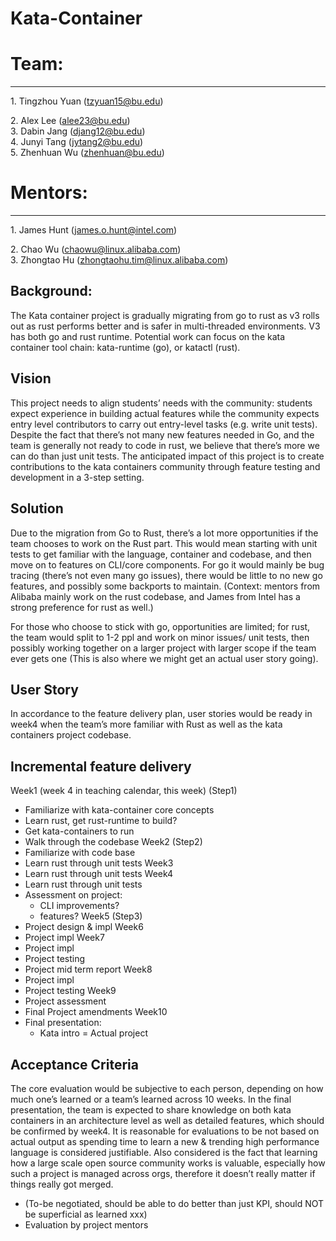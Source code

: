 # Kata-Container

Team:
=====
 
* * *
 
  
 
1\. Tingzhou Yuan (tzyuan15@bu.edu)
 
2\. Alex Lee (alee23@bu.edu)  
3\. Dabin Jang (djang12@bu.edu)  
4\. Junyi Tang (jytang2@bu.edu)  
5\. Zhenhuan Wu (zhenhuan@bu.edu)
 
  
 
Mentors:
========
 
* * *
 
  
 
1\. James Hunt (james.o.hunt@intel.com)
 
2\. Chao Wu (chaowu@linux.alibaba.com)  
3\. Zhongtao Hu (zhongtaohu.tim@linux.alibaba.com)
## Background: 
The Kata container project is gradually migrating from go to rust as v3 rolls out as rust performs better and is safer in multi-threaded environments. V3 has both go and rust runtime. Potential work can focus on the kata container tool chain: kata-runtime (go), or katactl (rust).  

## Vision
This project needs to align students’ needs with the community: students expect experience in building actual features while the community expects entry level contributors to carry out entry-level tasks (e.g. write unit tests). Despite the fact that there’s not many new features needed in Go, and the team is generally not ready to code in rust, we believe that there’s more we can do than just unit tests. The anticipated impact of this project is to create contributions to the kata containers community through feature testing and development in a 3-step setting.  

## Solution
Due to the migration from Go to Rust, there’s a lot more opportunities if the team chooses to work on the Rust part. This would mean starting with unit tests to get familiar with the language, container and codebase, and then move on to features on CLI/core components. For go it would mainly be bug tracing (there’s not even many go issues), there would be little to no new go features, and possibly some backports to maintain.
 (Context: mentors from Alibaba mainly work on the rust codebase, and James from Intel has a strong preference for rust as well.)

For those who choose to stick with go, opportunities are limited; for rust, the team would split to 1-2 ppl and work on minor issues/ unit tests, then possibly working together on a larger project with larger scope if the team ever gets one (This is also where we might get an actual user story going).  

## User Story
In accordance to the feature delivery plan, user stories would be ready in week4 when the team’s more familiar with Rust as well as the kata containers project codebase.  

## Incremental feature delivery
Week1 (week 4 in teaching calendar, this week) (Step1)
- Familiarize with kata-container core concepts
- Learn rust, get rust-runtime to build?
- Get kata-containers to run
- Walk through the codebase
Week2 (Step2)
- Familiarize with code base
- Learn rust through unit tests
Week3
- Learn rust through unit tests
Week4
- Learn rust through unit tests
- Assessment on project: 
  - CLI improvements?
  - features?
Week5 (Step3)
- Project design & impl
Week6
- Project impl
Week7
- Project impl
- Project testing
- Project mid term report
Week8
- Project impl
- Project testing
Week9
- Project assessment
- Final Project amendments
Week10
- Final presentation:
   - Kata intro
   = Actual project  

## Acceptance Criteria
The core evaluation would be subjective to each person,  depending on how much one’s learned or a team’s learned across 10 weeks. In the final presentation, the team is expected to share knowledge on both kata containers in an architecture level as well as detailed features, which should be confirmed by week4. It is reasonable for evaluations to be not based on actual output as spending time to learn a new & trending high performance language is considered justifiable. Also considered is the fact that learning how a large scale open source community works is valuable, especially how such a project is managed across orgs, therefore it doesn’t really matter if things really got merged.
   - (To-be negotiated, should be able to do better than just KPI, should NOT be superficial as learned xxx)
   - Evaluation by project mentors
